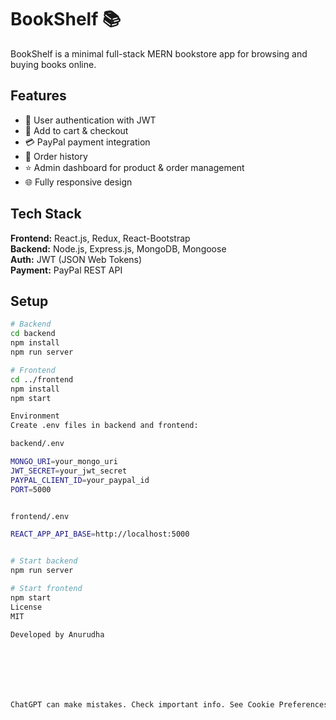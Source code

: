 # BookShelf 📚

BookShelf is a minimal full-stack MERN bookstore app for browsing and buying books online.

## Features
- 🔐 User authentication with JWT
- 🛒 Add to cart & checkout
- 💳 PayPal payment integration
- 🧾 Order history
- ⭐ Admin dashboard for product & order management
- 🌐 Fully responsive design

## Tech Stack
**Frontend:** React.js, Redux, React-Bootstrap  
**Backend:** Node.js, Express.js, MongoDB, Mongoose  
**Auth:** JWT (JSON Web Tokens)  
**Payment:** PayPal REST API

## Setup
```bash
# Backend
cd backend
npm install
npm run server

# Frontend
cd ../frontend
npm install
npm start

Environment
Create .env files in backend and frontend:

backend/.env

MONGO_URI=your_mongo_uri
JWT_SECRET=your_jwt_secret
PAYPAL_CLIENT_ID=your_paypal_id
PORT=5000


frontend/.env

REACT_APP_API_BASE=http://localhost:5000


# Start backend
npm run server

# Start frontend
npm start
License
MIT

Developed by Anurudha







ChatGPT can make mistakes. Check important info. See Cookie Preferences.


